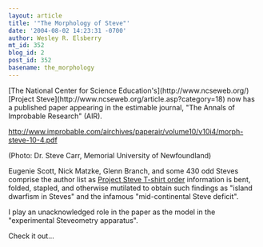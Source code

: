 ```yaml
---
layout: article
title: '"The Morphology of Steve"'
date: '2004-08-02 14:23:31 -0700'
author: Wesley R. Elsberry
mt_id: 352
blog_id: 2
post_id: 352
basename: the_morphology
---
```

<img src="/PT/uploads/2005/steves.jpg" alt="" style="float:left;" />
[The National Center for Science Education's](http://www.ncseweb.org/) [Project Steve](http://www.ncseweb.org/article.asp?category=18) now has a published paper appearing in the estimable journal, "The Annals of Improbable Research" (AIR).

http://www.improbable.com/airchives/paperair/volume10/v10i4/morph-steve-10-4.pdf

(Photo: Dr. Steve Carr, Memorial University of Newfoundland)

Eugenie Scott, Nick Matzke, Glenn Branch, and some 430 odd Steves comprise the author list as [Project Steve T-shirt order](http://www.ncseweb.org/resources/articles/2952_the_tshirt_2_16_2003.asp) information is bent, folded, stapled, and otherwise mutilated to obtain such findings as "island dwarfism in Steves" and the infamous "mid-continental Steve deficit".

I play an unacknowledged role in the paper as the model in the "experimental Steveometry apparatus".

Check it out...
